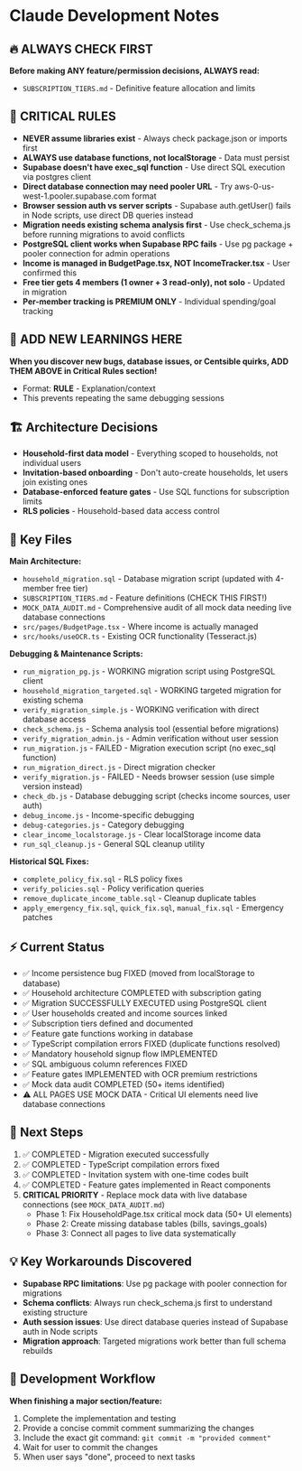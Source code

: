 # Claude Development Notes

## 🔥 ALWAYS CHECK FIRST
**Before making ANY feature/permission decisions, ALWAYS read:**
- `SUBSCRIPTION_TIERS.md` - Definitive feature allocation and limits

## 🚨 CRITICAL RULES
- **NEVER assume libraries exist** - Always check package.json or imports first
- **ALWAYS use database functions, not localStorage** - Data must persist
- **Supabase doesn't have exec_sql function** - Use direct SQL execution via postgres client
- **Direct database connection may need pooler URL** - Try aws-0-us-west-1.pooler.supabase.com format
- **Browser session auth vs server scripts** - Supabase auth.getUser() fails in Node scripts, use direct DB queries instead
- **Migration needs existing schema analysis first** - Use check_schema.js before running migrations to avoid conflicts
- **PostgreSQL client works when Supabase RPC fails** - Use pg package + pooler connection for admin operations
- **Income is managed in BudgetPage.tsx, NOT IncomeTracker.tsx** - User confirmed this
- **Free tier gets 4 members (1 owner + 3 read-only), not solo** - Updated in migration
- **Per-member tracking is PREMIUM ONLY** - Individual spending/goal tracking

## 📝 ADD NEW LEARNINGS HERE
**When you discover new bugs, database issues, or Centsible quirks, ADD THEM ABOVE in Critical Rules section!**
- Format: **RULE** - Explanation/context
- This prevents repeating the same debugging sessions

## 🏗 Architecture Decisions
- **Household-first data model** - Everything scoped to households, not individual users
- **Invitation-based onboarding** - Don't auto-create households, let users join existing ones
- **Database-enforced feature gates** - Use SQL functions for subscription limits
- **RLS policies** - Household-based data access control

## 📂 Key Files
**Main Architecture:**
- `household_migration.sql` - Database migration script (updated with 4-member free tier)
- `SUBSCRIPTION_TIERS.md` - Feature definitions (CHECK THIS FIRST!)
- `MOCK_DATA_AUDIT.md` - Comprehensive audit of all mock data needing live database connections
- `src/pages/BudgetPage.tsx` - Where income is actually managed
- `src/hooks/useOCR.ts` - Existing OCR functionality (Tesseract.js)

**Debugging & Maintenance Scripts:**
- `run_migration_pg.js` - WORKING migration script using PostgreSQL client
- `household_migration_targeted.sql` - WORKING targeted migration for existing schema
- `verify_migration_simple.js` - WORKING verification with direct database access
- `check_schema.js` - Schema analysis tool (essential before migrations)
- `verify_migration_admin.js` - Admin verification without user session
- `run_migration.js` - FAILED - Migration execution script (no exec_sql function)
- `run_migration_direct.js` - Direct migration checker
- `verify_migration.js` - FAILED - Needs browser session (use simple version instead)
- `check_db.js` - Database debugging script (checks income sources, user auth)
- `debug_income.js` - Income-specific debugging
- `debug-categories.js` - Category debugging
- `clear_income_localstorage.js` - Clear localStorage income data
- `run_sql_cleanup.js` - General SQL cleanup utility

**Historical SQL Fixes:**
- `complete_policy_fix.sql` - RLS policy fixes
- `verify_policies.sql` - Policy verification queries
- `remove_duplicate_income_table.sql` - Cleanup duplicate tables
- `apply_emergency_fix.sql`, `quick_fix.sql`, `manual_fix.sql` - Emergency patches

## ⚡ Current Status
- ✅ Income persistence bug FIXED (moved from localStorage to database)
- ✅ Household architecture COMPLETED with subscription gating
- ✅ Migration SUCCESSFULLY EXECUTED using PostgreSQL client
- ✅ User households created and income sources linked
- ✅ Subscription tiers defined and documented
- ✅ Feature gate functions working in database
- ✅ TypeScript compilation errors FIXED (duplicate functions resolved)
- ✅ Mandatory household signup flow IMPLEMENTED
- ✅ SQL ambiguous column references FIXED
- ✅ Feature gates IMPLEMENTED with OCR premium restrictions
- ✅ Mock data audit COMPLETED (50+ items identified)
- ⚠️ ALL PAGES USE MOCK DATA - Critical UI elements need live database connections

## 🎯 Next Steps
1. ✅ COMPLETED - Migration executed successfully
2. ✅ COMPLETED - TypeScript compilation errors fixed
3. ✅ COMPLETED - Invitation system with one-time codes built
4. ✅ COMPLETED - Feature gates implemented in React components
5. **CRITICAL PRIORITY** - Replace mock data with live database connections (see `MOCK_DATA_AUDIT.md`)
   - Phase 1: Fix HouseholdPage.tsx critical mock data (50+ UI elements)
   - Phase 2: Create missing database tables (bills, savings_goals)
   - Phase 3: Connect all pages to live data systematically

## 💡 Key Workarounds Discovered
- **Supabase RPC limitations**: Use pg package with pooler connection for migrations
- **Schema conflicts**: Always run check_schema.js first to understand existing structure
- **Auth session issues**: Use direct database queries instead of Supabase auth in Node scripts
- **Migration approach**: Targeted migrations work better than full schema rebuilds

## 🔄 Development Workflow
**When finishing a major section/feature:**
1. Complete the implementation and testing
2. Provide a concise commit comment summarizing the changes
3. Include the exact git command: `git commit -m "provided comment"`
4. Wait for user to commit the changes
5. When user says "done", proceed to next tasks